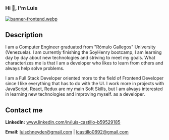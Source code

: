### Hi 👋, I'm Luis


[![banner-frontend.webp](https://i.postimg.cc/7Zz2wnrZ/banner-frontend.webp)](https://postimg.cc/rD8m9WpB)

## Description

I am a Computer Engineer graduated from "Rómulo Gallegos" University (Venezuela). I am currently finishing the SoyHenry bootcamp, I am learning day by day about new technologies and striving to meet my goals. What characterizes me is that I am a developer who likes to learn from others and always help solve problems.

I am a Full Stack Developer oriented more to the field of Frontend Developer since I like everything that has to do with the UI. I work more in projects with JavaScript, React, Redux are my main Soft Skills, but I am always interested in learning new technologies and improving myself. as a developer.

## Contact me

**LinkedIn:** www.linkedin.com/in/luis-castillo-b59529185

**Email:** luischneyder@gmail.com | lcastillo0692@gmail.com
